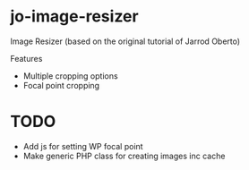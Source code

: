 jo-image-resizer
================

Image Resizer (based on the original tutorial of Jarrod Oberto)

Features
- Multiple cropping options
- Focal point cropping

TODO
====

- Add js for setting WP focal point
- Make generic PHP class for creating images inc cache